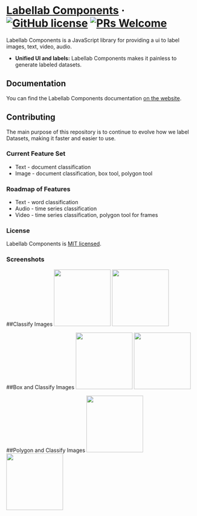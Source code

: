 # [Labellab Components](https://labellab.io/) &middot; [![GitHub license](https://img.shields.io/badge/license-MIT-blue.svg)](https://github.com/kev71187/labellab-components/blob/master/LICENSE) [![PRs Welcome](https://img.shields.io/badge/PRs-welcome-brightgreen.svg)](https://github.com/kev71187/labellab-components/pulls)

Labellab Components is a JavaScript library for providing a ui to label images, text, video, audio.

* **Unified UI and labels:** Labellab Components makes it painless to generate labeled datasets.

## Documentation

You can find the Labellab Components documentation [on the website](https://components.labellab.io).

## Contributing

The main purpose of this repository is to continue to evolve how we label Datasets, making it faster and easier to use.

### Current Feature Set
* Text - document classification
* Image - document classification, box tool, polygon tool

### Roadmap of Features
* Text - word classification
* Audio - time series classification
* Video - time series classification, polygon tool for frames

### License

Labellab Components is [MIT licensed](./LICENSE).

### Screenshots

##Classify Images
<img height="150px" src="https://github.com/kev71187/labellab-components/raw/master/assets/classify-labeler.png"/>      <img height="150px" src="https://github.com/kev71187/labellab-components/raw/master/assets/classify-preview.png"/>

##Box and Classify Images
<img height="150px" src="https://github.com/kev71187/labellab-components/raw/master/assets/box-labeler.png"/>      <img height="150px" src="https://github.com/kev71187/labellab-components/raw/master/assets/box-preview.png"/>

##Polygon and Classify Images
<img height="150px" src="https://github.com/kev71187/labellab-components/raw/master/assets/polygon-labeler.png"/>      <img height="150px" src="https://github.com/kev71187/labellab-components/raw/master/assets/polygon-preview.png"/>
